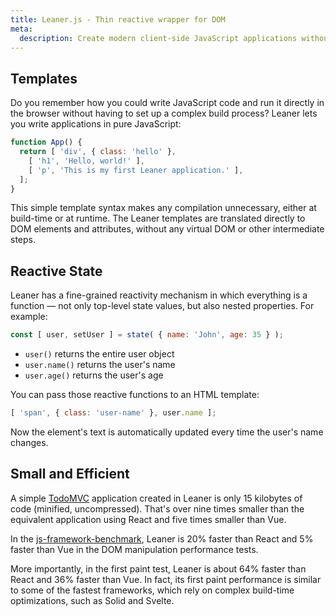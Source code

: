 ```yaml
---
title: Leaner.js - Thin reactive wrapper for DOM
meta:
  description: Create modern client-side JavaScript applications without compilers or build tools
---
```


## Templates

Do you remember how you could write JavaScript code and run it directly in the browser without having to set up a complex build process? Leaner lets you write applications in pure JavaScript:

```js
function App() {
  return [ 'div', { class: 'hello' },
    [ 'h1', 'Hello, world!' ],
    [ 'p', 'This is my first Leaner application.' ],
  ];
}
```

This simple template syntax makes any compilation unnecessary, either at build-time or at runtime. The Leaner templates are translated directly to DOM elements and attributes, without any virtual DOM or other intermediate steps.


## Reactive State

Leaner has a fine-grained reactivity mechanism in which everything is a function &mdash; not only top-level state values, but also nested properties. For example:

```js
const [ user, setUser ] = state( { name: 'John', age: 35 } );
```

 - `user()` returns the entire user object
 - `user.name()` returns the user's name
 - `user.age()` returns the user's age

You can pass those reactive functions to an HTML template:

```js
[ 'span', { class: 'user-name' }, user.name ];
```

Now the element's text is automatically updated every time the user's name changes.


## Small and Efficient

A simple [TodoMVC](https://todomvc.com/) application created in Leaner is only 15 kilobytes of code (minified, uncompressed). That's over nine times smaller than the equivalent application using React and five times smaller than Vue.

In the [js-framework-benchmark](https://github.com/krausest/js-framework-benchmark), Leaner is 20% faster than React and 5% faster than Vue in the DOM manipulation performance tests.

More importantly, in the first paint test, Leaner is about 64% faster than React and 36% faster than Vue. In fact, its first paint performance is similar to some of the fastest frameworks, which rely on complex build-time optimizations, such as Solid and Svelte.
